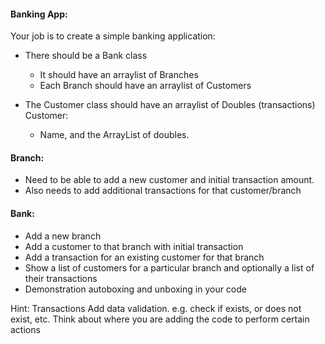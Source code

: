 #### Banking App:
Your job is to create a simple banking application:

- There should be a Bank class
    - It should have an arraylist of Branches
    - Each Branch should have an arraylist of Customers

- The Customer class should have an arraylist of Doubles (transactions)
Customer:
    - Name, and the ArrayList of doubles.


#### Branch:
 - Need to be able to add a new customer and initial transaction amount.
 - Also needs to add additional transactions for that customer/branch
 
#### Bank:
 - Add a new branch
 - Add a customer to that branch with initial transaction
 - Add a transaction for an existing customer for that branch
 - Show a list of customers for a particular branch and optionally a list
of their transactions
 - Demonstration autoboxing and unboxing in your code





Hint: Transactions
Add data validation.
e.g. check if exists, or does not exist, etc.
Think about where you are adding the code to perform certain actions